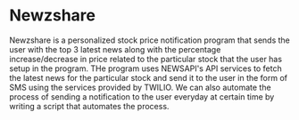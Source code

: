 # Newzshare
Newzshare is a personalized stock price notification program that sends the user with the top 3 latest news along with the percentage increase/decrease in price related to the particular stock that the user has setup in the program.
THe program uses NEWSAPI's API services to fetch the latest news for the particular stock and send it to the user in the form of SMS using the services provided by TWILIO. We can also automate the process of sending a 
notification to the user everyday at certain time by writing a script that automates the process.

